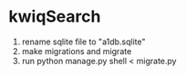 # kwiqSearch
1. rename sqlite file to "a1db.sqlite"
2. make migrations and migrate
3. run python manage.py shell < migrate.py